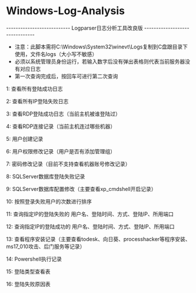 # Windows-Log-Analysis
---------------------------  Logparser日志分析工具改良版 -------------------------------  

* 注意：此脚本需将C:\Windows\System32\winevt\Logs复制到C盘跟目录下使用，文件名logs（大小写不敏感）
* 必须以系统管理员身份运行，若输入数字后没有弹出表格则代表当前服务器没有对应日志
* 第一次查询完成后，按回车可进行第二次查询
 
1: 查看所有登陆成功日志

2: 查看所有IP登陆失败日志
 
3: 查看RDP登陆成功日志（当前主机被谁登陆过）

4: 查看RDP连接记录（当前主机连过哪些机器）

5: 用户创建记录

6: 用户权限修改记录（用户是否有添加管理组）

7: 密码修改记录（目前不支持查看机器账号修改记录）

8: SQLServer数据库登陆失败记录

9: SQLServer数据库配置修改（主要查看xp_cmdshell开启记录）

  10: 按照登录失败用户的次数进行排序  

  11: 查询指定IP的登陆失败的 用户名、登陆时间、方式、登陆IP、所用端口

  12: 查询指定IP的登陆成功的 用户名、登陆时间、方式、登陆IP、所用端口  

  13: 查看程序安装记录（主要查看todesk、向日葵、processhacker等程序安装、ms17_010攻击、后门服务等记录）

  14: Powershell执行记录

  15: 登陆类型查看表

  16: 登陆失败原因表

